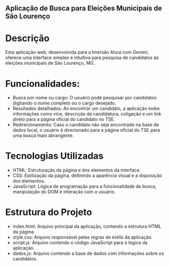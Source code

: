 ## Aplicação de Busca para Eleições Municipais de São Lourenço

# Descrição
Esta aplicação web, desenvolvida para a Imersão Alura com Gemini, oferece uma interface simples e intuitiva para pesquisa de candidatos às eleições municipais de São Lourenço, MG.

# Funcionalidades:

- Busca por nome ou cargo: O usuário pode pesquisar por candidatos digitando o nome completo ou o cargo desejado.
- Resultados detalhados: Ao encontrar um candidato, a aplicação exibe informações como vice, descrição da candidatura, coligação e um link direto para a página oficial do candidato no TSE.
- Redirecionamento: Caso o candidato não seja encontrado na base de dados local, o usuário é direcionado para a página oficial do TSE para uma busca mais abrangente.

# Tecnologias Utilizadas

- HTML: Estruturação da página e dos elementos da interface.
- CSS: Estilização da página, definindo a aparência visual e a disposição dos elementos.
- JavaScript: Lógica de programação para a funcionalidade de busca, manipulação do DOM e interação com o usuário.

# Estrutura do Projeto

- index.html: Arquivo principal da aplicação, contendo a estrutura HTML da página.
- style.css: Arquivo responsável pelas regras de estilo da aplicação.
- script.js: Arquivo contendo o código JavaScript para a lógica da aplicação.
- dados.js: Arquivo contendo a base de dados com informações sobre os candidatos.